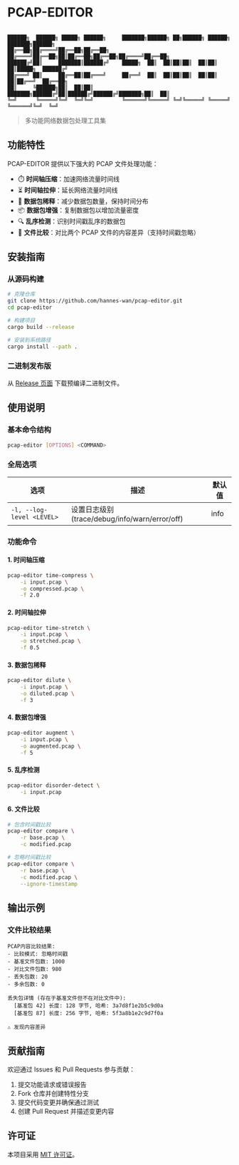 # PCAP-EDITOR

```

██████╗  ██████╗ █████╗ ██████╗     ███████╗██████╗ ██╗██████╗ ██████╗ ███████╗██████╗
██╔══██╗██╔════╝██╔══██╗██╔══██╗    ██╔════╝██╔══██╗██║██╔══██╗██╔══██╗██╔════╝██╔══██╗
██████╔╝██║     ███████║██████╔╝    █████╗  ██║  ██║██║██║  ██║██║  ██║█████╗  ██████╔╝
██╔═══╝ ██║     ██╔══██║██╔═══╝     ██╔══╝  ██║  ██║██║██║  ██║██║  ██║██╔══╝  ██╔══██╗
██║     ╚██████╗██║  ██║██║         ███████╗██████╔╝██║██████╔╝██████╔╝███████╗██║  ██║
╚═╝      ╚═════╝╚═╝  ╚═╝╚═╝         ╚══════╝╚═════╝ ╚═╝╚═════╝ ╚═════╝ ╚══════╝╚═╝  ╚═╝

```

> 多功能网络数据包处理工具集

## 功能特性

PCAP-EDITOR 提供以下强大的 PCAP 文件处理功能：

- ⏱️ **时间轴压缩**：加速网络流量时间线
- ⏳ **时间轴拉伸**：延长网络流量时间线
- 🧪 **数据包稀释**：减少数据包数量，保持时间分布
- 📦 **数据包增强**：复制数据包以增加流量密度
- 🔍 **乱序检测**：识别时间戳乱序的数据包
- 🔄 **文件比较**：对比两个 PCAP 文件的内容差异（支持时间戳忽略）

## 安装指南

### 从源码构建

```bash
# 克隆仓库
git clone https://github.com/hannes-wan/pcap-editor.git
cd pcap-editor

# 构建项目
cargo build --release

# 安装到系统路径
cargo install --path .
```

### 二进制发布版

从 [Release 页面](https://github.com/hannes-wan/pcap-editor/releases) 下载预编译二进制文件。

## 使用说明

### 基本命令结构

```bash
pcap-editor [OPTIONS] <COMMAND>
```

### 全局选项

| 选项                      | 描述                                           | 默认值 |
| ------------------------- | ---------------------------------------------- | ------ |
| `-l, --log-level <LEVEL>` | 设置日志级别 (trace/debug/info/warn/error/off) | info   |

### 功能命令

#### 1. 时间轴压缩

```bash
pcap-editor time-compress \
    -i input.pcap \
    -o compressed.pcap \
    -f 2.0
```

#### 2. 时间轴拉伸

```bash
pcap-editor time-stretch \
    -i input.pcap \
    -o stretched.pcap \
    -f 0.5
```

#### 3. 数据包稀释

```bash
pcap-editor dilute \
    -i input.pcap \
    -o diluted.pcap \
    -f 3
```

#### 4. 数据包增强

```bash
pcap-editor augment \
    -i input.pcap \
    -o augmented.pcap \
    -f 5
```

#### 5. 乱序检测

```bash
pcap-editor disorder-detect \
    -i input.pcap
```

#### 6. 文件比较

```bash
# 包含时间戳比较
pcap-editor compare \
    -r base.pcap \
    -c modified.pcap

# 忽略时间戳比较
pcap-editor compare \
    -r base.pcap \
    -c modified.pcap \
    --ignore-timestamp
```

## 输出示例

### 文件比较结果

```
PCAP内容比较结果:
- 比较模式: 忽略时间戳
- 基准文件包数: 1000
- 对比文件包数: 980
- 丢失包数: 20
- 多余包数: 0

丢失包详情 (存在于基准文件但不在对比文件中):
  [基准包 42] 长度: 128 字节, 哈希: 3a7d8f1e2b5c9d0a
  [基准包 87] 长度: 256 字节, 哈希: 5f3a8b1e2c9d7f0a

⚠️ 发现内容差异
```

## 贡献指南

欢迎通过 Issues 和 Pull Requests 参与贡献：

1. 提交功能请求或错误报告
2. Fork 仓库并创建特性分支
3. 提交代码变更并确保通过测试
4. 创建 Pull Request 并描述变更内容

## 许可证

本项目采用 [MIT 许可证](LICENSE)。
